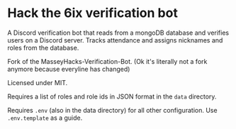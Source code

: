 # Hack the 6ix verification bot

A Discord verification bot that reads from a mongoDB database and verifies users on a Discord server. Tracks attendance and assigns nicknames and roles from the database.

Fork of the MasseyHacks-Verification-Bot. (Ok it's literally not a fork anymore because everyline has changed)

Licensed under MIT.

Requires a list of roles and role ids in JSON format in the `data` directory.

Requires `.env` (also in the data directory) for all other configuration. Use `.env.template` as a guide.
